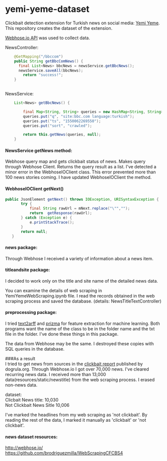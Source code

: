 # yemi-yeme-dataset
Clickbait detection extension for Turkish news on social media: [Yemi Yeme](https://github.com/suleymancan/yemi-yeme).
This repository creates the dataset of the extension. 


[Webhose.io API](https://github.com/Webhose/webhoseio-java-sdk) was used to collect data.

NewsController:
```java
	@GetMapping("/bbccom")
	public String getBbcComNews() {
	  final List<News> bbcNews = newsService.getBbcNews();
	  newsService.saveAll(bbcNews);
		return "success!";
	}
	
```
NewsService:
```java
	List<News> getBbcNews() {

		final Map<String, String> queries = new HashMap<String, String>();
		queries.put("q", "site:bbc.com language:turkish");
		queries.put("ts", "1550062269550");
		queries.put("sort", "crawled");

		return this.getNews(queries, null);
	}
```
#### NewsService getNews method: 
Webhose query map and gets clickbait status of news. Makes query through Webhose Client.
Returns the query result as a list. I've detected a minor error in the WebhoseIOClient class. This error prevented more than 100 news stories coming. I have updated WebhoseIOClient the method.
#### WebhoseIOClient getNext()
 ```java
 public JsonElement getNext() throws IOException, URISyntaxException {
 		try {
 			final String rawUrl = mNext.replace("\"","");
 			return  getResponse(rawUrl);
 		} catch (Exception e) {
 			e.printStackTrace();
 		}
 		return null;
 	}
```
#### news package:
Through Webhose I received a variety of information about a news item. 

#### titleandsite package:
I decided to work only on the title and site name of the detailed news data.

You can examine the details of web scraping in YemiYemeWebScraping.ipynb file.
I read the records obtained in the web scraping process and saved the database. (details: NewsTitleTextController)

#### preprocessing package:
I tried [text2arff](http://www.kemik.yildiz.edu.tr/?id=25) and [prizma](https://code.google.com/archive/p/prizma-text-classification/) for feature extraction for machine learning. Both programs want the name of the class to be in the folder name and the txt file in the folder. I've done these things in this package.

The data from Webhose may be the same. I destroyed these copies with SQL queries in the database.


###As a result  
I tried to get news from sources in the [clickbait report](https://dogrula.org/wp-content/uploads/2018/02/CLICKBAIT-RAPORU-2017-1.pdf) published by dogrula.org. Through Webhose.io I got over 70,000 news. I've cleared recurring news data. I received more than 13,000 data(resources/static/newstitle) from the web scraping process. I erased non-news data.

dataset:<br/>
Clicbait News title: 10,030 <br/>
Not Clickbait News Sitle 10,006

I've marked the headlines from my web scraping as 'not clickbait'. By reading the rest of the data, I marked it manually as 'clickbait' or 'not clickbait'.

#### news dataset resources:
http://webhose.io/ <br/>
https://github.com/brodriguezmilla/WebScrapingCFCBS4

